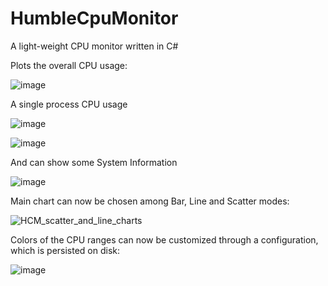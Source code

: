 # HumbleCpuMonitor
A light-weight CPU monitor written in C#

Plots the overall CPU usage:

![image](https://user-images.githubusercontent.com/7286466/183282505-2f612eae-6f48-4a0e-864a-531db4616fd1.png)

A single process CPU usage

![image](https://user-images.githubusercontent.com/7286466/183282520-f3229dac-edb5-4e4d-816e-248cda7c6dce.png)

![image](https://user-images.githubusercontent.com/7286466/183282516-0c822224-40f5-4e5c-bce4-420346da2748.png)

And can show some System Information

![image](https://user-images.githubusercontent.com/7286466/183282539-74584732-c6c2-4c0f-ac5e-e04264135955.png)

Main chart can now be chosen among Bar, Line and Scatter modes:

![HCM_scatter_and_line_charts](https://github.com/SiMoStro/HumbleCpuMonitor/assets/7286466/d1f73f76-37a9-423c-9025-368a6a2c65a5)

Colors of the CPU ranges can now be customized through a configuration, which is persisted on disk:

![image](https://github.com/SiMoStro/HumbleCpuMonitor/assets/7286466/eefa3adf-c3f5-4a2e-8608-e9e49aca4836)
